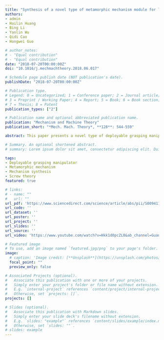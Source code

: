 ```yaml
---
title: "Synthesis of a novel type of metamorphic mechanism module for large scale deployable grasping manipulators"
authors:
- admin
- Hailin Huang
- Bing Li
- Yanlin Wu
- Qidi Cao
- Hongwei Guo

# author_notes:
# - "Equal contribution"
# - "Equal contribution"
date: "2018-07-20T00:00:00Z"
doi: "10.1016/j.mechmachtheory.2018.06.017"

# Schedule page publish date (NOT publication's date).
publishDate: "2018-07-20T00:00:00Z"

# Publication type.
# Legend: 0 = Uncategorized; 1 = Conference paper; 2 = Journal article;
# 3 = Preprint / Working Paper; 4 = Report; 5 = Book; 6 = Book section;
# 7 = Thesis; 8 = Patent
publication_types: ["2"]

# Publication name and optional abbreviated publication name.
publication: "Mechanism and Machine Theory"
publication_short: "*Mech. Mach. Theory*, **128**: 544-559"

abstract: This paper presents a novel type of deployable grasping manipulator (DGM), the fingers of which are constructed of serially connected metamorphic mechanism modules (MMMs), which are the key components for this type of robotic manipulator. A systematic approach for the synthesis of the MMMs is proposed. The MMM consists of one grasping sub- mechanism and two auxiliary sub-mechanisms, and the metamorphic principle is applied to the design of the grasping sub-mechanism to give it both deployment and grasping mo- bility. The design of the MMMs becomes a type of synthesis problem for the auxiliary sub- mechanisms based on the given metamorphic mobility of the grasping sub-mechanism. The auxiliary mechanisms are exhaustively synthesised based on the typical screw the- ory. Computer-aided design (CAD) models and physical prototypes are used to show the feasibility of the proposed mechanisms.

# Summary. An optional shortened abstract.
# summary: Lorem ipsum dolor sit amet, consectetur adipiscing elit. Duis posuere tellus ac convallis placerat. Proin tincidunt magna sed ex sollicitudin condimentum.

tags:
- Deployable grasping manipulator
- Metamorphic mechanism
- Mechanism synthesis
- Screw theory
featured: true

# links:
# - name: ""
#   url: ""
url_pdf: 'https://www.sciencedirect.com/science/article/abs/pii/S0094114X18304415?via%3Dihub'
url_code: ''
url_dataset: ''
url_poster: ''
url_project: ''
url_slides: ''
url_source: ''
url_video: 'https://www.youtube.com/watch?v=Hkk1d0pcZL0&ab_channel=GuangluJia''https://www.youtube.com/watch?v=jgP4NjigsSw&ab_channel=GuangluJia'

# Featured image
# To use, add an image named `featured.jpg/png` to your page's folder. 
image:
  # caption: 'Image credit: [**Unsplash**](https://unsplash.com/photos/jdD8gXaTZsc)'
  focal_point: ""
  preview_only: false

# Associated Projects (optional).
#   Associate this publication with one or more of your projects.
#   Simply enter your project's folder or file name without extension.
#   E.g. `internal-project` references `content/project/internal-project/index.md`.
#   Otherwise, set `projects: []`.
projects: []

# Slides (optional).
#   Associate this publication with Markdown slides.
#   Simply enter your slide deck's filename without extension.
#   E.g. `slides: "example"` references `content/slides/example/index.md`.
#   Otherwise, set `slides: ""`.
# slides: example
---
```


